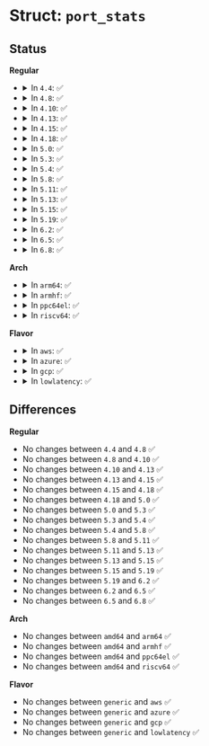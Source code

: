 # Struct: <code>port_stats</code>

## Status
<b>Regular</b>
<ul>
<li>
<details>
<summary>In <code>4.4</code>: ✅</summary>

```c
struct port_stats {
    long unsigned int bytes_sent;
    long unsigned int bytes_received;
    long unsigned int bytes_discarded;
};
```
</details>
</li>
<li>
<details>
<summary>In <code>4.8</code>: ✅</summary>

```c
struct port_stats {
    long unsigned int bytes_sent;
    long unsigned int bytes_received;
    long unsigned int bytes_discarded;
};
```
</details>
</li>
<li>
<details>
<summary>In <code>4.10</code>: ✅</summary>

```c
struct port_stats {
    long unsigned int bytes_sent;
    long unsigned int bytes_received;
    long unsigned int bytes_discarded;
};
```
</details>
</li>
<li>
<details>
<summary>In <code>4.13</code>: ✅</summary>

```c
struct port_stats {
    long unsigned int bytes_sent;
    long unsigned int bytes_received;
    long unsigned int bytes_discarded;
};
```
</details>
</li>
<li>
<details>
<summary>In <code>4.15</code>: ✅</summary>

```c
struct port_stats {
    long unsigned int bytes_sent;
    long unsigned int bytes_received;
    long unsigned int bytes_discarded;
};
```
</details>
</li>
<li>
<details>
<summary>In <code>4.18</code>: ✅</summary>

```c
struct port_stats {
    long unsigned int bytes_sent;
    long unsigned int bytes_received;
    long unsigned int bytes_discarded;
};
```
</details>
</li>
<li>
<details>
<summary>In <code>5.0</code>: ✅</summary>

```c
struct port_stats {
    long unsigned int bytes_sent;
    long unsigned int bytes_received;
    long unsigned int bytes_discarded;
};
```
</details>
</li>
<li>
<details>
<summary>In <code>5.3</code>: ✅</summary>

```c
struct port_stats {
    long unsigned int bytes_sent;
    long unsigned int bytes_received;
    long unsigned int bytes_discarded;
};
```
</details>
</li>
<li>
<details>
<summary>In <code>5.4</code>: ✅</summary>

```c
struct port_stats {
    long unsigned int bytes_sent;
    long unsigned int bytes_received;
    long unsigned int bytes_discarded;
};
```
</details>
</li>
<li>
<details>
<summary>In <code>5.8</code>: ✅</summary>

```c
struct port_stats {
    long unsigned int bytes_sent;
    long unsigned int bytes_received;
    long unsigned int bytes_discarded;
};
```
</details>
</li>
<li>
<details>
<summary>In <code>5.11</code>: ✅</summary>

```c
struct port_stats {
    long unsigned int bytes_sent;
    long unsigned int bytes_received;
    long unsigned int bytes_discarded;
};
```
</details>
</li>
<li>
<details>
<summary>In <code>5.13</code>: ✅</summary>

```c
struct port_stats {
    long unsigned int bytes_sent;
    long unsigned int bytes_received;
    long unsigned int bytes_discarded;
};
```
</details>
</li>
<li>
<details>
<summary>In <code>5.15</code>: ✅</summary>

```c
struct port_stats {
    long unsigned int bytes_sent;
    long unsigned int bytes_received;
    long unsigned int bytes_discarded;
};
```
</details>
</li>
<li>
<details>
<summary>In <code>5.19</code>: ✅</summary>

```c
struct port_stats {
    long unsigned int bytes_sent;
    long unsigned int bytes_received;
    long unsigned int bytes_discarded;
};
```
</details>
</li>
<li>
<details>
<summary>In <code>6.2</code>: ✅</summary>

```c
struct port_stats {
    long unsigned int bytes_sent;
    long unsigned int bytes_received;
    long unsigned int bytes_discarded;
};
```
</details>
</li>
<li>
<details>
<summary>In <code>6.5</code>: ✅</summary>

```c
struct port_stats {
    long unsigned int bytes_sent;
    long unsigned int bytes_received;
    long unsigned int bytes_discarded;
};
```
</details>
</li>
<li>
<details>
<summary>In <code>6.8</code>: ✅</summary>

```c
struct port_stats {
    long unsigned int bytes_sent;
    long unsigned int bytes_received;
    long unsigned int bytes_discarded;
};
```
</details>
</li>
</ul>
<b>Arch</b>
<ul>
<li>
<details>
<summary>In <code>arm64</code>: ✅</summary>

```c
struct port_stats {
    long unsigned int bytes_sent;
    long unsigned int bytes_received;
    long unsigned int bytes_discarded;
};
```
</details>
</li>
<li>
<details>
<summary>In <code>armhf</code>: ✅</summary>

```c
struct port_stats {
    long unsigned int bytes_sent;
    long unsigned int bytes_received;
    long unsigned int bytes_discarded;
};
```
</details>
</li>
<li>
<details>
<summary>In <code>ppc64el</code>: ✅</summary>

```c
struct port_stats {
    long unsigned int bytes_sent;
    long unsigned int bytes_received;
    long unsigned int bytes_discarded;
};
```
</details>
</li>
<li>
<details>
<summary>In <code>riscv64</code>: ✅</summary>

```c
struct port_stats {
    long unsigned int bytes_sent;
    long unsigned int bytes_received;
    long unsigned int bytes_discarded;
};
```
</details>
</li>
</ul>
<b>Flavor</b>
<ul>
<li>
<details>
<summary>In <code>aws</code>: ✅</summary>

```c
struct port_stats {
    long unsigned int bytes_sent;
    long unsigned int bytes_received;
    long unsigned int bytes_discarded;
};
```
</details>
</li>
<li>
<details>
<summary>In <code>azure</code>: ✅</summary>

```c
struct port_stats {
    long unsigned int bytes_sent;
    long unsigned int bytes_received;
    long unsigned int bytes_discarded;
};
```
</details>
</li>
<li>
<details>
<summary>In <code>gcp</code>: ✅</summary>

```c
struct port_stats {
    long unsigned int bytes_sent;
    long unsigned int bytes_received;
    long unsigned int bytes_discarded;
};
```
</details>
</li>
<li>
<details>
<summary>In <code>lowlatency</code>: ✅</summary>

```c
struct port_stats {
    long unsigned int bytes_sent;
    long unsigned int bytes_received;
    long unsigned int bytes_discarded;
};
```
</details>
</li>
</ul>

## Differences
<b>Regular</b>
<ul>
<li>
No changes between <code>4.4</code> and <code>4.8</code> ✅
</li>
<li>
No changes between <code>4.8</code> and <code>4.10</code> ✅
</li>
<li>
No changes between <code>4.10</code> and <code>4.13</code> ✅
</li>
<li>
No changes between <code>4.13</code> and <code>4.15</code> ✅
</li>
<li>
No changes between <code>4.15</code> and <code>4.18</code> ✅
</li>
<li>
No changes between <code>4.18</code> and <code>5.0</code> ✅
</li>
<li>
No changes between <code>5.0</code> and <code>5.3</code> ✅
</li>
<li>
No changes between <code>5.3</code> and <code>5.4</code> ✅
</li>
<li>
No changes between <code>5.4</code> and <code>5.8</code> ✅
</li>
<li>
No changes between <code>5.8</code> and <code>5.11</code> ✅
</li>
<li>
No changes between <code>5.11</code> and <code>5.13</code> ✅
</li>
<li>
No changes between <code>5.13</code> and <code>5.15</code> ✅
</li>
<li>
No changes between <code>5.15</code> and <code>5.19</code> ✅
</li>
<li>
No changes between <code>5.19</code> and <code>6.2</code> ✅
</li>
<li>
No changes between <code>6.2</code> and <code>6.5</code> ✅
</li>
<li>
No changes between <code>6.5</code> and <code>6.8</code> ✅
</li>
</ul>
<b>Arch</b>
<ul>
<li>
No changes between <code>amd64</code> and <code>arm64</code> ✅
</li>
<li>
No changes between <code>amd64</code> and <code>armhf</code> ✅
</li>
<li>
No changes between <code>amd64</code> and <code>ppc64el</code> ✅
</li>
<li>
No changes between <code>amd64</code> and <code>riscv64</code> ✅
</li>
</ul>
<b>Flavor</b>
<ul>
<li>
No changes between <code>generic</code> and <code>aws</code> ✅
</li>
<li>
No changes between <code>generic</code> and <code>azure</code> ✅
</li>
<li>
No changes between <code>generic</code> and <code>gcp</code> ✅
</li>
<li>
No changes between <code>generic</code> and <code>lowlatency</code> ✅
</li>
</ul>
